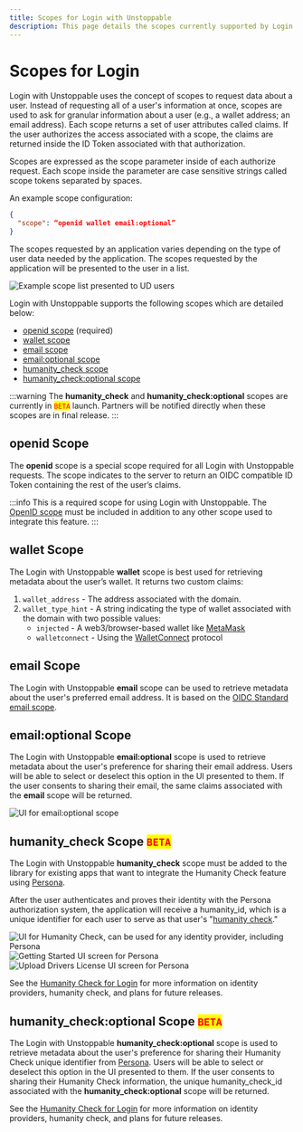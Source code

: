 ```yaml
---
title: Scopes for Login with Unstoppable
description: This page details the scopes currently supported by Login with Unstoppable.
---
```


# Scopes for Login

Login with Unstoppable uses the concept of scopes to request data about a user. Instead of requesting all of a user's information at once, scopes are used to ask for granular information about a user (e.g., a wallet address; an email address). Each scope returns a set of user attributes called claims. If the user authorizes the access associated with a scope, the claims are returned inside the ID Token associated with that authorization.

Scopes are expressed as the scope parameter inside of each authorize request. Each scope inside the parameter are case sensitive strings called scope tokens separated by spaces.

An example scope configuration:

```json
{
  "scope": “openid wallet email:optional”
}
```

The scopes requested by an application varies depending on the type of user data needed by the application. The scopes requested by the application will be presented to the user in a list.

![Example scope list presented to UD users](/images/consent-screen-marked-v2.png '#display=block;margin-left=auto;margin-right=auto;width=40%;')

Login with Unstoppable supports the following scopes which are detailed below:&#x20;

* [openid scope](scopes-for-login.md#openid-scope) (required)
* [wallet scope](scopes-for-login.md#wallet-scope)
* [email scope](scopes-for-login.md#email-scope)
* [email:optional scope](scopes-for-login.md#emailoptional-scope)
* [humanity_check scope](scopes-for-login.md#humanitycheck-scope-mark-style"colorred"betamark)
* [humanity_check:optional scope](scopes-for-login.md#humanitycheckoptional-scope-mark-style"colorred"betamark)

:::warning
The **humanity_check** and **humanity_check:optional** scopes are currently in <mark style="color:red;">`BETA`</mark> launch. Partners will be notified directly when these scopes are in final release.
:::

## openid Scope

The **openid** scope is a special scope required for all Login with Unstoppable requests. The scope indicates to the server to return an OIDC compatible ID Token containing the rest of the user’s claims.

:::info
This is a required scope for using Login with Unstoppable. The [OpenID scope](https://auth0.com/docs/configure/apis/scopes/openid-connect-scopes) must be included in addition to any other scope used to integrate this feature.
:::

## wallet Scope

The Login with Unstoppable **wallet** scope is best used for retrieving metadata about the user’s wallet. It returns two custom claims:

1. `wallet_address` - The address associated with the domain.
2. `wallet_type_hint` - A string indicating the type of wallet associated with the domain with two possible values:
   * `injected` - A web3/browser-based wallet like [MetaMask](https://docs.metamask.io/guide/)
   * `walletconnect` - Using the [WalletConnect](https://walletconnect.org) protocol

## email Scope

The Login with Unstoppable **email** scope can be used to retrieve metadata about the user's preferred email address. It is based on the [OIDC Standard email scope](https://openid.net/specs/openid-connect-basic-1_0.html#Scopes).

## email:optional Scope

The Login with Unstoppable **email:optional** scope is used to retrieve metadata about the user's preference for sharing their email address. Users will be able to select or deselect this option in the UI presented to them. If the user consents to sharing their email, the same claims associated with the **email** scope will be returned.&#x20;

![UI for email:optional scope](/images/email_optional_scope-small.jpg '#display=block;margin-left=auto;margin-right=auto;width=30%;')

## humanity_check Scope <mark style="color:red;">`BETA`</mark>

The Login with Unstoppable **humanity_check** scope must be added to the library for existing apps that want to integrate the Humanity Check feature using [Persona](https://withpersona.com).&#x20;

After the user authenticates and proves their identity with the Persona authorization system, the application will receive a humanity_id, which is a unique identifier for each user to serve as that user's "[humanity check](humanity-check-for-login.md#persona)."

![UI for Humanity Check, can be used for any identity provider, including Persona](/images/humanity-check-optional.png '#display=inline-block;padding=0px;width=33%;') ![Getting Started UI screen for Persona](/images/persona_getting_started.png '#display=inline-block;padding=0px;width=33%;') ![Upload Drivers License UI screen for Persona](/images/persona_front_drivers_license.png '#display=inline-block;padding=0px;width=33%;')

See the [Humanity Check for Login](humanity-check-for-login.md) for more information on identity providers, humanity check, and plans for future releases.

## humanity_check:optional Scope <mark style="color:red;">`BETA`</mark>

The Login with Unstoppable **humanity_check:optional** scope is used to retrieve metadata about the user's preference for sharing their Humanity Check unique identifier from [Persona](https://withpersona.com). Users will be able to select or deselect this option in the UI presented to them. If the user consents to sharing their Humanity Check information, the unique humanity_check_id associated with the **humanity_check:optional** scope will be returned.&#x20;

See the [Humanity Check for Login](humanity-check-for-login.md) for more information on identity providers, humanity check, and plans for future releases.
